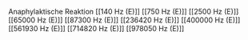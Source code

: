 Anaphylaktische Reaktion
[[140 Hz (E)]]
[[750 Hz (E)]]
[[2500 Hz (E)]]
[[65000 Hz (E)]]
[[87300 Hz (E)]]
[[236420 Hz (E)]]
[[400000 Hz (E)]]
[[561930 Hz (E)]]
[[714820 Hz (E)]]
[[978050 Hz (E)]]